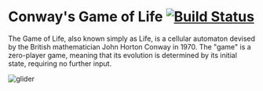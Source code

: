 # Conway's Game of Life [![Build Status](https://travis-ci.org/bennacer860/conway_s_game_of_life.svg?branch=master)](https://travis-ci.org/bennacer860/conway_s_game_of_life)
The Game of Life, also known simply as Life, is a cellular automaton devised by the British mathematician John Horton Conway in 1970. The "game" is a zero-player game, meaning that its evolution is determined by its initial state, requiring no further input.

![glider](https://upload.wikimedia.org/wikipedia/commons/9/96/Animated_glider_emblem.gif)
